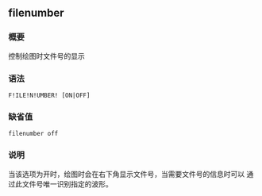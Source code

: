 ## filenumber 

### 概要

控制绘图时文件号的显示

### 语法

``` {.bash}
F!ILE!N!UMBER! [ON|OFF]
```

### 缺省值

``` {.bash}
filenumber off
```

### 说明

当该选项为开时，绘图时会在右下角显示文件号，当需要文件号的信息时可以
通过此文件号唯一识别指定的波形。
